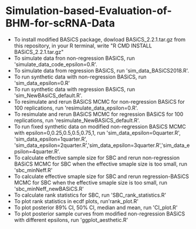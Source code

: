 # Simulation-based-Evaluation-of-BHM-for-scRNA-Data
* To install modified BASiCS package, dowload BASiCS_2.2.1.tar.gz from this repository, in your R terminal, write "R CMD INSTALL BASiCS_2.2.1.tar.gz"
* To simulate data fron non-regression BASiCS, run 'simulate_data_code_epsilon=0.R'.
* To simulate data from regression BASiCS, run 'sim_data_BASiCS2018.R'.
* To run synthetic data with non-regression BASiCS, run 'sim_data_epsilon=0.R'
* To run synthetic data with regression BASiCS, run 'sim_NewBAsiCS_default.R'.
* To resimulate and rerun BASiCS MCMC for non-regression BASiCS for 100 replications, run 'resimulate_data_epsilon=0.R'.
* To resimulate and rerun BASiCS MCMC for regression BASiCS for 100 replications, run 'resimulate_NewBASiCS_default.R'.
* To run fixed synthetic data on modified non-regression BASiCS MCMC with epsilon=0,0.25,0.5,0.5,0.75,1, run 'sim_data_epsilon=0quarter.R', 'sim_data_epsilon=1quarter.R', 'sim_data_epsilon=2quarter.R','sim_data_epsilon=3quarter.R','sim_data_epsilon=4quarter.R'.
* To calculate effective sample size for SBC and rerun non-regression BASiCS MCMC for SBC when the effective smaple size is too small, run 'sbc_minNeff.R'
* To calculate effective smaple size for SBC and rerun regression-BASiCS MCMC for SBC when the effective smaple size is too small, run 'sbc_minNeff_newBASiCS.R'
* To calculate rank statistics for SBC, run 'SBC_rank_statistics.R'
* To plot rank statistics in ecdf plots, run'rank_plot.R'
* To plot posterior 89% CI, 50% CI, median and mean, run 'CI_plot.R'
* To plot posterior sample curves from modified non-regression BASiCS with different epsilons, run 'ggplot_aesthetic.R'
